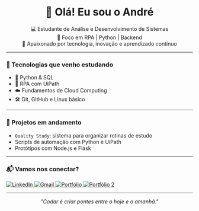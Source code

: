 <h1 align="center">👋 Olá! Eu sou o André</h1>

<p align="center">
  💻 Estudante de Análise e Desenvolvimento de Sistemas<br>
  🤖 Foco em RPA | Python | Backend<br>
  🚀 Apaixonado por tecnologia, inovação e aprendizado contínuo
</p>

---

### 🔧 Tecnologias que venho estudando
- 🐍 Python & SQL
- 🤖 RPA com UiPath
- ☁️ Fundamentos de Cloud Computing
- 🛠️ Git, GitHub e Linux básico

---

### 📌 Projetos em andamento
- `Quality Study`: sistema para organizar rotinas de estudo
- Scripts de automação com Python e UiPath
- Protótipos com Node.js e Flask

---

### 📬 Vamos nos conectar?

<p>
  <a href="https://www.linkedin.com/in/andresqueiroz/" target="_blank">
    <img src="https://img.shields.io/badge/LinkedIn-0077B5?style=for-the-badge&logo=linkedin&logoColor=white" alt="LinkedIn"/>
  </a>
  <a href="mailto:andresqdc2006@gmail.com" target="_blank">
    <img src="https://img.shields.io/badge/Gmail-D14836?style=for-the-badge&logo=gmail&logoColor=white" alt="Gmail"/>
  </a>
  <a href="https://sites.google.com/view/portfoliohub-andre?usp=sharing" target="_blank">
    <img src="https://img.shields.io/badge/Portfólio-4285F4?style=for-the-badge&logo=google-chrome&logoColor=white" alt="Portfólio"/>
  <a href="https://andresqcdev.github.io/portif-lio/" target="_blank">
    <img src="https://img.shields.io/badge/Portfólio-4285F4?style=for-the-badge&logo=google-chrome&logoColor=white" alt="Portfólio 2"/>
  </a>
</p>

---

<p align="center"><i>"Codar é criar pontes entre o hoje e o amanhã."</i></p>
